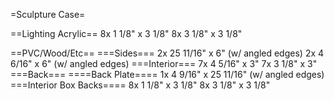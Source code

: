 =Sculpture Case=

==Lighting Acrylic==
8x 1 1/8" x 3 1/8"
8x 3 1/8" x 3 1/8"

==PVC/Wood/Etc==
===Sides===
2x 25 11/16" x 6" (w/ angled edges)
2x 4 6/16" x 6" (w/ angled edges)
===Interior===
7x 4 5/16" x 3"
7x 3 1/8" x 3"
===Back===
====Back Plate====
1x 4 9/16" x 25 11/16" (w/ angled edges)
===Interior Box Backs====
8x 1 1/8" x 3 1/8"
8x 3 1/8" x 3 1/8"
